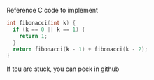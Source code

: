 Reference C code to implement
```c
int fibonacci(int k) {
  if (k == 0 || k == 1) {
    return 1;
  }
  return fibonacci(k - 1) + fibonacci(k - 2);
}
```
If tou are stuck, you can peek in github
